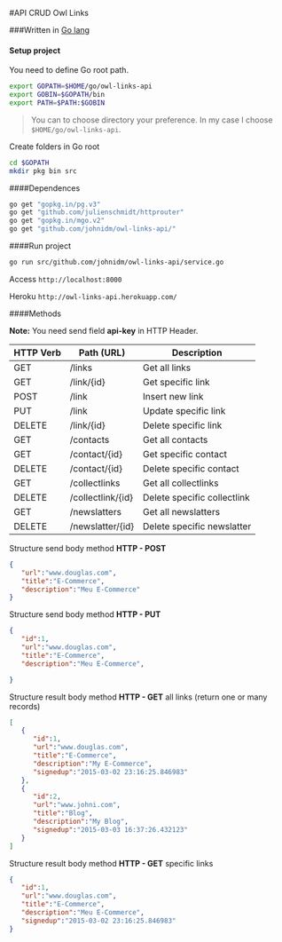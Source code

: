 #API CRUD Owl Links

###Written in [Go lang](https://golang.org/)

#### Setup project

You need to define Go root path.
```bash
export GOPATH=$HOME/go/owl-links-api
export GOBIN=$GOPATH/bin
export PATH=$PATH:$GOBIN
```
> You can to choose directory your preference. In my case I choose `$HOME/go/owl-links-api`.

Create folders in Go root
```bash
cd $GOPATH
mkdir pkg bin src
```

####Dependences

```bash
go get "gopkg.in/pg.v3"
go get "github.com/julienschmidt/httprouter"
go get "gopkg.in/mgo.v2"
go get "github.com/johnidm/owl-links-api/"
```

####Run project
```bash
go run src/github.com/johnidm/owl-links-api/service.go
```

Access `http://localhost:8000`

Heroku `http://owl-links-api.herokuapp.com/`

####Methods

**Note:** You need send field **api-key** in HTTP Header.

| HTTP Verb | Path (URL)| Description
|-----------|----------------------|----------------------------|
| GET       | /links               | Get all links              |
| GET       | /link/{id}           | Get specific link          |
| POST      | /link                | Insert new link            |
| PUT       | /link                | Update specific link       |
| DELETE    | /link/{id}           | Delete specific link       |
| GET       | /contacts            | Get all contacts           |
| GET       | /contact/{id}        | Get specific contact       |
| DELETE    | /contact/{id}        | Delete specific contact    |
| GET       | /collectlinks        | Get all collectlinks       |
| DELETE    | /collectlink/{id}    | Delete specific collectlink|
| GET       | /newslatters         | Get all newslatters        |
| DELETE    | /newslatter/{id}     | Delete specific newslatter |

Structure send body method **HTTP - POST**
```json
{  
   "url":"www.douglas.com",
   "title":"E-Commerce",
   "description":"Meu E-Commerce"
}
```
Structure send body method **HTTP - PUT**
```json
{  
   "id":1,
   "url":"www.douglas.com",
   "title":"E-Commerce",
   "description":"Meu E-Commerce",

}
```

Structure result body method **HTTP - GET** all links (return one or many records)
```json
[  
   {  
      "id":1,
      "url":"www.douglas.com",
      "title":"E-Commerce",
      "description":"My E-Commerce",
      "signedup":"2015-03-02 23:16:25.846983"
   },
   {  
      "id":2,
      "url":"www.johni.com",
      "title":"Blog",
      "description":"My Blog",
      "signedup":"2015-03-03 16:37:26.432123"
   }
]
```

Structure result body method **HTTP - GET** specific links

```json
{  
   "id":1,
   "url":"www.douglas.com",
   "title":"E-Commerce",
   "description":"Meu E-Commerce",
   "signedup":"2015-03-02 23:16:25.846983"
}
```





